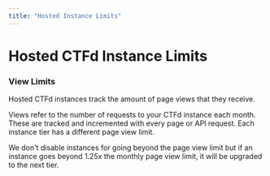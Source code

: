 ```yaml
---
title: "Hosted Instance Limits"
---
```


# Hosted CTFd Instance Limits


### View Limits

Hosted CTFd instances track the amount of page views that they receive.

Views refer to the number of requests to your CTFd instance each month. These are tracked and incremented with every page or API request. Each instance tier has a different page view limit.

We don't disable instances for going beyond the page view limit but if an instance goes beyond 1.25x the monthly page view limit, it will be upgraded to the next tier.